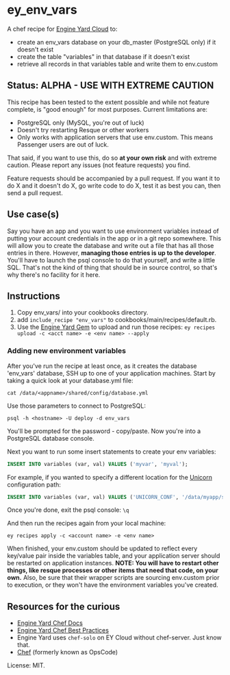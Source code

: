 # ey_env_vars
A chef recipe for [Engine Yard Cloud](http://www.engineyard.com)
to:

- create an env_vars database on your db_master (PostgreSQL only) if it doesn't exist
- create the table "variables" in that database if it doesn't exist
- retrieve all records in that variables table and write them to env.custom

## Status: ALPHA - USE WITH EXTREME CAUTION
This recipe has been tested to the extent possible and while not feature
complete, is "good enough" for most purposes. Current limitations are:
- PostgreSQL only (MySQL, you're out of luck)
- Doesn't try restarting Resque or other workers
- Only works with application servers that use env.custom. This means Passenger
users are out of luck.

That said, if you want to use this, do so __at your own risk__ and with
extreme caution. Please report any issues (not feature requests) you find.

Feature requests should be accompanied by a pull request. If you want it to do
X and it doesn't do X, go write code to do X, test it as best you can, then
send a pull request.

## Use case(s)
Say you have an app and you want to use environment variables instead of
putting your account credentials in the app or in a git repo somewhere. This
will allow you to create the database and write out a file that has all those
entries in there. However, __managing those entries is up to the developer__.
You'll have to launch the psql console to do that yourself, and write a little
SQL. That's not the kind of thing that should be in source control, so that's
why there's no facility for it here.

## Instructions
1. Copy env_vars/ into your cookbooks directory.
2. add ```include_recipe "env_vars"``` to cookbooks/main/recipes/default.rb.
3. Use the [Engine Yard Gem](http://rubygems.org/gems/engineyard) to upload
and run those recipes: ```ey recipes upload -c <acct name> -e <env name> --apply```

### Adding new environment variables
After you've run the recipe at least once, as it creates the database 'env_vars'
database, SSH up to one of your application machines. Start by taking a quick
look at your database.yml file:

```cat /data/<appname>/shared/config/database.yml```

Use those parameters to connect to PostgreSQL:

```psql -h <hostname> -U deploy -d env_vars```

You'll be prompted for the password - copy/paste. Now you're into a PostgreSQL
database console.

Next you want to run some insert statements to create your env variables:

```sql
INSERT INTO variables (var, val) VALUES ('myvar', 'myval');
```

For example, if you wanted to specify a different location for the
[Unicorn](http://unicorn.bogomips.org) configuration path:

```sql
INSERT INTO variables (var, val) VALUES ('UNICORN_CONF', '/data/myapp/shared/config/custom_unicorn.rb');
```

Once you're done, exit the psql console: ```\q```

And then run the recipes again from your local machine:

```ey recipes apply -c <account name> -e <env name>```

When finished, your env.custom should be updated to reflect every key/value
pair inside the variables table, and your application server should be
restarted on application instances. __NOTE: You will have to restart other
things, like resque processes or other items that need that code, on your own.__
Also, be sure that their wrapper scripts are sourcing env.custom prior to
execution, or they won't have the environment variables you've created.

## Resources for the curious
- [Engine Yard Chef Docs](https://support.cloud.engineyard.com/entries/21009867-Customize-Your-Environment-with-Chef-Recipes)
- [Engine Yard Chef Best Practices](https://support.cloud.engineyard.com/entries/21406977-Custom-Chef-Recipes-Examples-Best-Practices)
- Engine Yard uses ```chef-solo``` on EY Cloud without chef-server. Just know that.
- [Chef](http://getchef.com) (formerly known as OpsCode)

License: MIT.
